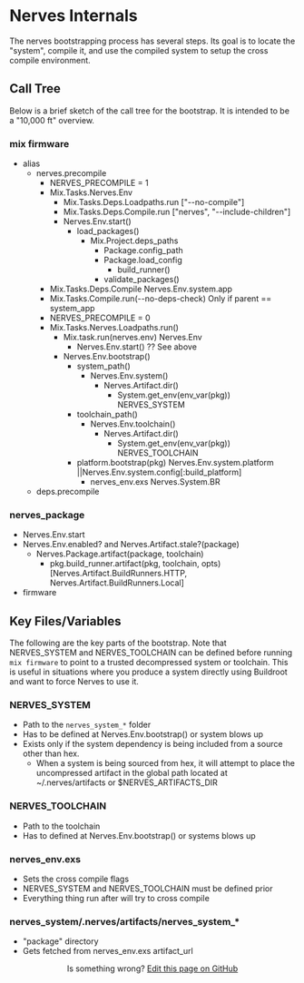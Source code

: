 # Nerves Internals

The nerves bootstrapping process has several steps.  Its goal is to locate
the "system", compile it, and use the compiled system to setup the cross
compile environment.

## Call Tree

Below is a brief sketch of the call tree for the bootstrap.  It is intended
to be a "10,000 ft" overview.

### mix firmware
* alias
  * nerves.precompile
    * NERVES_PRECOMPILE = 1
    * Mix.Tasks.Nerves.Env
      * Mix.Tasks.Deps.Loadpaths.run ["--no-compile"]
      * Mix.Tasks.Deps.Compile.run ["nerves", "--include-children"]
      * Nerves.Env.start()
        * load_packages()
            * Mix.Project.deps_paths
              * Package.config_path
              * Package.load_config
                * build_runner()
              * validate_packages()
    * Mix.Tasks.Deps.Compile Nerves.Env.system.app
    * Mix.Tasks.Compile.run(--no-deps-check) Only if parent == system_app
    * NERVES_PRECOMPILE = 0
    * Mix.Tasks.Nerves.Loadpaths.run()
      * Mix.task.run(nerves.env) Nerves.Env
        * Nerves.Env.start() ?? See above
      * Nerves.Env.bootstrap()
        * system_path()
          * Nerves.Env.system()
            * Nerves.Artifact.dir()
              * System.get_env(env_var(pkg)) NERVES_SYSTEM
        * toolchain_path()
          * Nerves.Env.toolchain()
            * Nerves.Artifact.dir()
              * System.get_env(env_var(pkg)) NERVES_TOOLCHAIN
        * platform.bootstrap(pkg) Nerves.Env.system.platform ||Nerves.Env.system.config[:build_platform]
          * nerves_env.exs Nerves.System.BR
  * deps.precompile

### nerves_package
  * Nerves.Env.start
  * Nerves.Env.enabled? and Nerves.Artifact.stale?(package)
    * Nerves.Package.artifact(package, toolchain)
      * pkg.build_runner.artifact(pkg, toolchain, opts) [Nerves.Artifact.BuildRunners.HTTP, Nerves.Artifact.BuildRunners.Local]
* firmware

## Key Files/Variables

The following are the key parts of the bootstrap.  Note that NERVES_SYSTEM and
NERVES_TOOLCHAIN can be defined before running `mix firmware` to point to a
trusted decompressed system or toolchain. This is useful in situations where
you produce a system directly using Buildroot and want to force Nerves to use it.

### NERVES_SYSTEM
  * Path to the `nerves_system_*` folder
  * Has to be defined at Nerves.Env.bootstrap() or system blows up
  * Exists only if the system dependency is being included from a source other than hex.
    * When a system is being sourced from hex, it will attempt to place the uncompressed artifact in the global path located at ~/.nerves/artifacts or $NERVES_ARTIFACTS_DIR

### NERVES_TOOLCHAIN
  * Path to the toolchain
  * Has to defined at Nerves.Env.bootstrap() or systems blows up

### nerves_env.exs
  * Sets the cross compile flags
  * NERVES_SYSTEM and NERVES_TOOLCHAIN must be defined prior
  * Everything thing run after will try to cross compile

### nerves_system/.nerves/artifacts/nerves_system_*
   * "package" directory
   * Gets fetched from nerves_env.exs artifact_url

<p align="center">
Is something wrong?
<a href="https://github.com/nerves-project/nerves/edit/main/docs/Internals.md">
Edit this page on GitHub
</a>
</p>
